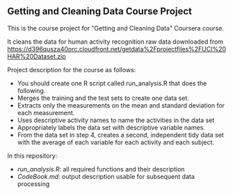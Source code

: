 Getting and Cleaning Data Course Project
----------------------------------------

This is the course project for "Getting and Cleaning Data" Coursera course.

It cleans the data for human activity recognition raw data downloaded from
https://d396qusza40orc.cloudfront.net/getdata%2Fprojectfiles%2FUCI%20HAR%20Dataset.zip 

Project description for the course as follows:

* You should create one R script called run_analysis.R that does the following. 
* Merges the training and the test sets to create one data set.
* Extracts only the measurements on the mean and standard deviation for each measurement. 
* Uses descriptive activity names to name the activities in the data set
* Appropriately labels the data set with descriptive variable names. 
* From the data set in step 4, creates a second, independent tidy data set with the average of each variable for each activity and each subject.

In this repository:

* *run_analysis.R*: all required functions and their description
* *CodeBook.md*: output description usable for subsequent data processing
